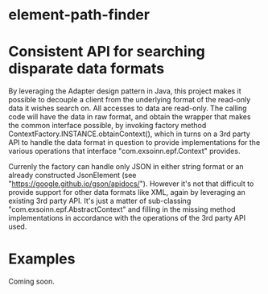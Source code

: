 # element-path-finder

# Consistent API for searching disparate data formats

By leveraging the Adapter design pattern in Java, this project makes it possible to decouple a client from the underlying format of the read-only data it wishes search on.  All accesses to data are read-only. The calling code will have the data in raw format, and obtain the wrapper that makes the common interface possible, by invoking factory method ContextFactory.INSTANCE.obtainContext(<raw data>), which in turns on a 3rd party API to handle the data format in question to provide implementations for the various operations that interface "com.exsoinn.epf.Context" provides.

Currenly the factory can handle only JSON in either string format or an already constructed JsonElement (see "https://google.github.io/gson/apidocs/"). However it's not that difficult to provide support for other data formats like XML, again by leveraging an existing 3rd party API. It's just a matter of sub-classing "com.exsoinn.epf.AbstractContext" and filling in the missing method implementations in accordance with the operations of the 3rd party API used.


# Examples
Coming soon.